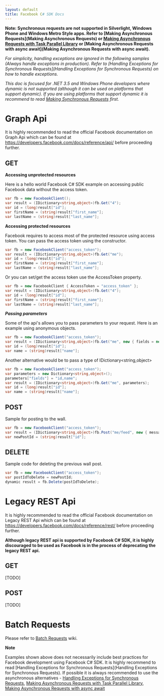 ```yaml
---
layout: default
title: Facebook C# SDK Docs
---
```


**Note: Synchronous requests are not supported in Silverlight, Windows Phone and Windows Metro Style apps. Refer to [Making Asynchronous Requests](Making Asynchronous Requests) or [Making Asynchronous Requests with Task Parallel Library](Making-Asynchronous-Requests-with-Task-Parallel-Library) or [Making Asynchronous Requests with async await](Making Asynchronous Requests with async await).**

_For simplicity, handling exceptions are ignored in the following samples (Always handle exceptions in production). Refer to [Handling Exceptions for Synchronous Requests](Handling Exceptions for Synchronous Requests) on how to handle exceptions._

_This doc is focused for .NET 3.5 and Windows Phone developers where dynamic is not supported (although it can be used on platforms that support dynamic). If you are using platforms that support dynamic it is recommend to read [Making Synchronous Requests](Making-Synchronous-Requests) first._

# Graph Api

It is highly recommended to read the official Facebook documentation on Graph Api which can be found at https://developers.facebook.com/docs/reference/api/ before proceeding further. 

## GET
**Accessing unprotected resources**

Here is a hello world Facebook C# SDK example on accessing public Facebook data without the access token.

```csharp
var fb = new FacebookClient();
var result = (IDictionary<string,object>)fb.Get("4");
var id = (long)result["id"];
var firstName = (string)result["first_name"];
var lastName = (string)result["last_name"];
```

**Accessing protected resources**

Facebook requires to access most of the protected resource using access token. You can pass the access token using the constructor.

```csharp
var fb = new FacebookClient("access_token");
var result = (IDictionary<string,object>)fb.Get("me");
var id = (long)result["id"];
var firstName = (string)result["first_name"];
var lastName = (string)result["last_name"];
```

Or you can set/get the access token use the AccessToken property.

```csharp
var fb = new FacebookClient { AccessToken = "access_token" };
var result = (IDictionary<string,object>)fb.Get("4");
var id = (long)result["id"];
var firstName = (string)result["first_name"];
var lastName = (string)result["last_name"];
```

***Passing parameters***

Some of the api's allows you to pass parameters to your request.
Here is an example using anonymous objects.

```csharp
var fb = new FacebookClient("access_token");
var result = (IDictionary<string,object>)fb.Get("me", new { fields = new[] { "id", "name" }});
var id = (long)result["id"];
var name = (string)result["name"];
```

Another alternative would be to pass a type of IDictionary&lt;string,object&gt;
```csharp
var fb = new FacebookClient("access_token");
var parameters = new Dictionary<string,object>();
parameters["fields"] = "id,name";
var result = (IDictionary<string,object>)fb.Get("me", parameters);
var id = (long)result["id"];
var name = (string)result["name"];
```

## POST
Sample for posting to the wall.

```csharp
var fb = new FacebookClient("access_token");
var result = (IDictionary<string,object>)fb.Post("me/feed", new { message = "My first wall post using Facebook C# SDK" });
var newPostId = (string)result["id"];
```

## DELETE

Sample code for deleting the previous wall post.

```csharp
var fb = new FacebookClient("access_token");
var postIdToDelete = newPostId;
dynamic result = fb.Delete(postIdToDelete);
```

# Legacy REST Api
It is highly recommended to read the official Facebook documentation on Legacy REST Api which can be found at https://developers.facebook.com/docs/reference/rest/ before proceeding further. 

**Although legacy REST api is supported by Facebook C# SDK, it is highly discouraged to be used as Facebook is in the process of deprecating the legacy REST api.**

## GET
[TODO]

## POST
[TODO]

# Batch Requests
Please refer to [Batch Requests](Batch-Requests) wiki.

**Note**

Examples shown above does not necessarily include best practices for Facebook development using Facebook C# SDK. It is highly recommend to read [Handling Exceptions for Synchronous Requests](Handling Exceptions for Synchronous Requests). If possible it is always recommended to use the asynchronous alternatives - [Handling Exceptions for Synchronous Requests](Making-Asynchronous-Requests), [Making Asynchronous Requests with Task Parallel Library](Making-Asynchronous-Requests-with-Task-Parallel-Library), [Making Asynchronous Requests with async await](Making-Asynchronous-Requests-with-async-await)